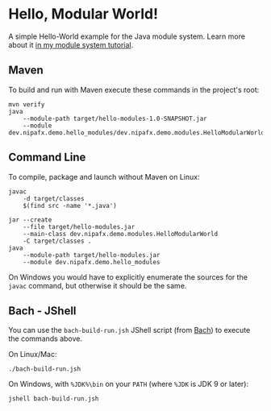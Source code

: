 # Hello, Modular World!

A simple Hello-World example for the Java module system.
Learn more about it [in my module system tutorial](https://nipafx.dev/java-module-system-tutorial/).

## Maven

To build and run with Maven execute these commands in the project's root:

```
mvn verify
java
	--module-path target/hello-modules-1.0-SNAPSHOT.jar
	--module dev.nipafx.demo.hello_modules/dev.nipafx.demo.modules.HelloModularWorld
```

## Command Line

To compile, package and launch without Maven on Linux:

```
javac
	-d target/classes
	$(find src -name '*.java')

jar --create
	--file target/hello-modules.jar
	--main-class dev.nipafx.demo.modules.HelloModularWorld
	-C target/classes .
java
	--module-path target/hello-modules.jar
	--module dev.nipafx.demo.hello_modules
```

On Windows you would have to explicitly enumerate the sources for the `javac` command, but otherwise it should be the same.

## Bach - JShell

You can use the `bach-build-run.jsh` JShell script (from [Bach](https://github.com/sormuras/bach)) to execute the commands above.

On Linux/Mac:

```
./bach-build-run.jsh
```

On Windows, with `%JDK%\bin` on your `PATH` (where `%JDK` is JDK 9 or later):

```
jshell bach-build-run.jsh
```
